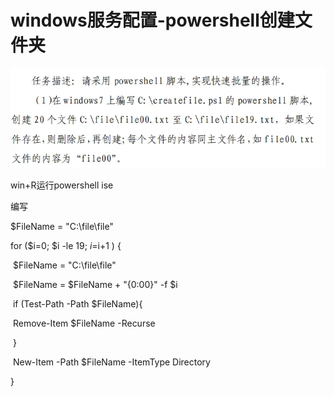 # windows服务配置-powershell创建文件夹

 ![img](images/image-win.png)

win+R运行powershell ise 

编写

$FileName = "C:\file\file"

for ($i=0; $i -le 19; $i=$i+1 ) {

​    $FileName = "C:\file\file"

​    $FileName = $FileName + "{0:00}" -f $i

​    if (Test-Path -Path $FileName){

​        Remove-Item $FileName -Recurse

​    }

​    New-Item -Path $FileName -ItemType Directory

}

